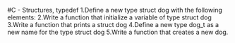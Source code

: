 #C - Structures, typedef
1.Define a new type struct dog with the following elements:
2.Write a function that initialize a variable of type struct dog
3.Write a function that prints a struct dog
4.Define a new type dog_t as a new name for the type struct dog
5.Write a function that creates a new dog.

